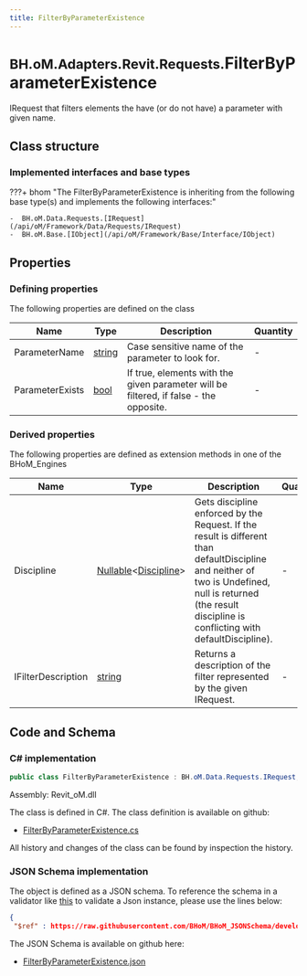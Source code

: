 ```yaml
---
title: FilterByParameterExistence
---
```


# <small>BH.oM.Adapters.Revit.Requests.</small>**FilterByParameterExistence**

IRequest that filters elements the have (or do not have) a parameter with given name.

## Class structure

### Implemented interfaces and base types

???+ bhom "The FilterByParameterExistence is inheriting from the following base type(s) and implements the following interfaces:"

    -  BH.oM.Data.Requests.[IRequest](/api/oM/Framework/Data/Requests/IRequest)
    -  BH.oM.Base.[IObject](/api/oM/Framework/Base/Interface/IObject)


## Properties



### Defining properties

The following properties are defined on the class

| Name             | Type             | Description      | Quantity         |
|------------------|------------------|------------------|------------------|
| ParameterName | [string](https://learn.microsoft.com/en-us/dotnet/api/System.String?view=netstandard-2.0) | Case sensitive name of the parameter to look for. | - |
| ParameterExists | [bool](https://learn.microsoft.com/en-us/dotnet/api/System.Boolean?view=netstandard-2.0) | If true, elements with the given parameter will be filtered, if false - the opposite. | - |


### Derived properties

The following properties are defined as extension methods in one of the BHoM_Engines

| Name             | Type             | Description      | Quantity         | Engine           |
|------------------|------------------|------------------|------------------|------------------|
| Discipline | [Nullable](https://learn.microsoft.com/en-us/dotnet/api/System.Nullable-1?view=netstandard-2.0)&lt;[Discipline](/api/oM/Adapter/Adapters/Revit/Enums/Discipline)&gt; | Gets discipline enforced by the Request. If the result is different than defaultDiscipline and neither of two is Undefined, null is returned (the result discipline is conflicting with defaultDiscipline). | - | Revit_Engine |
| IFilterDescription | [string](https://learn.microsoft.com/en-us/dotnet/api/System.String?view=netstandard-2.0) | Returns a description of the filter represented by the given IRequest. | - | Revit_Engine |


## Code and Schema

### C# implementation

``` C# title="C#"
public class FilterByParameterExistence : BH.oM.Data.Requests.IRequest, BH.oM.Base.IObject
```

Assembly: Revit_oM.dll

The class is defined in C#. The class definition is available on github:

- [FilterByParameterExistence.cs](https://github.com/BHoM/Revit_Toolkit/blob/develop/Revit_oM/Requests\FilterByParameterExistence.cs)

All history and changes of the class can be found by inspection the history.
### JSON Schema implementation

The object is defined as a JSON schema. To reference the schema in a validator like [this](https://www.jsonschemavalidator.net/) to validate a Json instance, please use the lines below:

``` json title="JSON Schema"
{
 "$ref" : https://raw.githubusercontent.com/BHoM/BHoM_JSONSchema/develop/Revit_oM/Requests/FilterByParameterExistence.json}
```

The JSON Schema is available on github here:

- [FilterByParameterExistence.json](https://github.com/BHoM/BHoM_JSONSchema/blob/develop/Revit_oM/Requests/FilterByParameterExistence.json)
